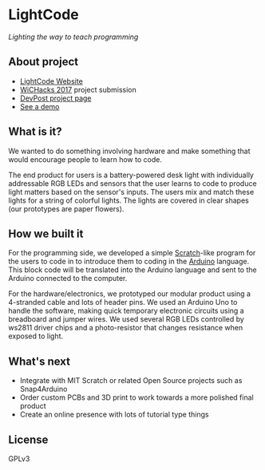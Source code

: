 LightCode
=========

_Lighting the way to teach programming_


## About project
* [LightCode Website](https://aviggiano836.github.io/LightCode/)
* [WiCHacks 2017](http://wichacks.rit.edu/) project submission
* [DevPost project page](https://devpost.com/software/light-code)
* [See a demo](https://youtu.be/sbjNLAihfJ0)


## What is it?

We wanted to do something involving hardware and make something that would encourage people to learn how to code.

The end product for users is a battery-powered desk light with individually addressable RGB LEDs and sensors that the user learns to code to produce light matters based on the sensor's inputs. The users mix and match these lights for a string of colorful lights. The lights are covered in clear shapes (our prototypes are paper flowers).


## How we built it

For the programming side, we developed a simple [Scratch](https://scratch.mit.edu/)-like program for the users to code in to introduce them to coding in the [Arduino](https://www.arduino.cc/) language. This block code will be translated into the Arduino language and sent to the Arduino connected to the computer.

For the hardware/electronics, we prototyped our modular product using a 4-stranded cable and lots of header pins. We used an Arduino Uno to handle the software, making quick temporary electronic circuits using a breadboard and jumper wires. We used several RGB LEDs controlled by ws2811 driver chips and a photo-resistor that changes resistance when exposed to light.


## What's next

* Integrate with MIT Scratch or related Open Source projects such as Snap4Arduino
* Order custom PCBs and 3D print to work towards a more polished final product
* Create an online presence with lots of tutorial type things


## License

GPLv3

